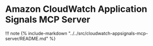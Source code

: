 # Amazon CloudWatch Application Signals MCP Server

!!! note
    {%
      include-markdown "../../src/cloudwatch-appsignals-mcp-server/README.md"
    %}
